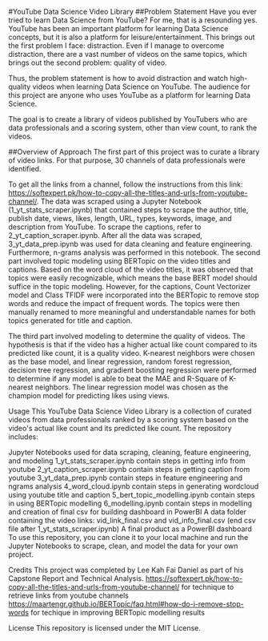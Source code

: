 #YouTube Data Science Video Library
##Problem Statement
Have you ever tried to learn Data Science from YouTube? For me, that is a resounding yes. YouTube has been an important platform for learning Data Science concepts, but it is also a platform for leisure/entertainment. This brings out the first problem I face: distraction. Even if I manage to overcome distraction, there are a vast number of videos on the same topics, which brings out the second problem: quality of video.

Thus, the problem statement is how to avoid distraction and watch high-quality videos when learning Data Science on YouTube. The audience for this project are anyone who uses YouTube as a platform for learning Data Science.

The goal is to create a library of videos published by YouTubers who are data professionals and a scoring system, other than view count, to rank the videos.

##Overview of Approach
The first part of this project was to curate a library of video links. For that purpose, 30 channels of data professionals were identified.

To get all the links from a channel, follow the instructions from this link: https://softexpert.pk/how-to-copy-all-the-titles-and-urls-from-youtube-channel/.
The data was scraped using a Jupyter Notebook (1_yt_stats_scraper.ipynb) that contained steps to scrape the author, title, publish date, views, likes, length, URL, types, keywords, image, and description from YouTube.
To scrape the captions, refer to 2_yt_caption_scraper.ipynb.
After all the data was scraped, 3_yt_data_prep.ipynb was used for data cleaning and feature engineering. Furthermore, n-grams analysis was performed in this notebook.
The second part involved topic modeling using BERTopic on the video titles and captions. Based on the word cloud of the video titles, it was observed that topics were easily recognizable, which means the base BERT model should suffice in the topic modeling. However, for the captions, Count Vectorizer model and Class TFIDF were incorporated into the BERTopic to remove stop words and reduce the impact of frequent words. The topics were then manually renamed to more meaningful and understandable names for both topics generated for title and caption.

The third part involved modeling to determine the quality of videos. The hypothesis is that if the video has a higher actual like count compared to its predicted like count, it is a quality video. K-nearest neighbors were chosen as the base model, and linear regression, random forest regression, decision tree regression, and gradient boosting regression were performed to determine if any model is able to beat the MAE and R-Square of K-nearest neighbors. The linear regression model was chosen as the champion model for predicting likes using views.

Usage
This YouTube Data Science Video Library is a collection of curated videos from data professionals ranked by a scoring system based on the video's actual like count and its predicted like count. The repository includes:

Jupyter Notebooks used for data scraping, cleaning, feature engineering, and modeling
1_yt_stats_scraper.ipynb contain steps in getting info from youtube
2_yt_caption_scraper.ipynb contain steps in getting caption from youtube
3_yt_data_prep.ipynb contain steps in feature engineering and ngrams analysis
4_word_cloud.ipynb contain steps in generating wordcloud using youtube title and caption
5_bert_topic_modelling.ipynb contain steps in using BERTopic modelling
6_modelling.ipynb contain steps in modelling and creation of final csv for building dashboard in PowerBI
A data folder containing the video links: vid_link_final.csv and vid_info_final.csv (end csv file after 1_yt_stats_scraper.ipynb)
A final product as a PowerBI dashboard 
To use this repository, you can clone it to your local machine and run the Jupyter Notebooks to scrape, clean, and model the data for your own project.

Credits
This project was completed by Lee Kah Fai Daniel as part of his Capstone Report and Technical Analysis.
https://softexpert.pk/how-to-copy-all-the-titles-and-urls-from-youtube-channel/ for technique to retrieve links from youtube channels
https://maartengr.github.io/BERTopic/faq.html#how-do-i-remove-stop-words for techique in improving BERTopic modelling results

License
This repository is licensed under the MIT License.
